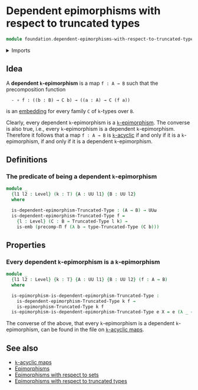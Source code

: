 # Dependent epimorphisms with respect to truncated types

```agda
module foundation.dependent-epimorphisms-with-respect-to-truncated-types where
```

<details><summary>Imports</summary>

```agda
open import foundation.epimorphisms-with-respect-to-truncated-types
open import foundation.universe-levels

open import foundation-core.embeddings
open import foundation-core.precomposition-dependent-functions
open import foundation-core.truncated-types
open import foundation-core.truncation-levels
```

</details>

## Idea

A **dependent `k`-epimorphism** is a map `f : A → B` such that the
precomposition function

```text
  - ∘ f : ((b : B) → C b) → ((a : A) → C (f a))
```

is an [embedding](foundation-core.embeddings.md) for every family `C` of
`k`-types over `B`.

Clearly, every dependent `k`-epimorphism is a
[`k`-epimorphism](foundation.epimorphisms-with-respect-to-truncated-types.md).
The converse is also true, i.e., every `k`-epimorphism is a dependent
`k`-epimorphism. Therefore it follows that a map `f : A → B` is
[`k`-acyclic](synthetic-homotopy-theory.truncated-acyclic-maps.md) if and only
if it is a `k`-epimorphism, if and only if it is a dependent `k`-epimorphism.

## Definitions

### The predicate of being a dependent `k`-epimorphism

```agda
module _
  {l1 l2 : Level} (k : 𝕋) {A : UU l1} {B : UU l2}
  where

  is-dependent-epimorphism-Truncated-Type : (A → B) → UUω
  is-dependent-epimorphism-Truncated-Type f =
    {l : Level} (C : B → Truncated-Type l k) →
    is-emb (precomp-Π f (λ b → type-Truncated-Type (C b)))
```

## Properties

### Every dependent `k`-epimorphism is a `k`-epimorphism

```agda
module _
  {l1 l2 : Level} {k : 𝕋} {A : UU l1} {B : UU l2} (f : A → B)
  where

  is-epimorphism-is-dependent-epimorphism-Truncated-Type :
    is-dependent-epimorphism-Truncated-Type k f →
    is-epimorphism-Truncated-Type k f
  is-epimorphism-is-dependent-epimorphism-Truncated-Type e X = e (λ _ → X)
```

The converse of the above, that every `k`-epimorphism is a dependent
`k`-epimorphism, can be found in the file on
[`k`-acyclic maps](synthetic-homotopy-theory.truncated-acyclic-maps.md).

## See also

- [`k`-acyclic maps](synthetic-homotopy-theory.truncated-acyclic-maps.md)
- [Epimorphisms](foundation.epimorphisms.md)
- [Epimorphisms with respect to sets](foundation.epimorphisms-with-respect-to-sets.md)
- [Epimorphisms with respect to truncated types](foundation.epimorphisms-with-respect-to-truncated-types.md)
